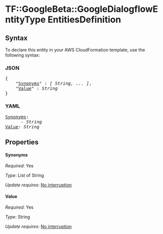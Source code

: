 # TF::GoogleBeta::GoogleDialogflowEntityType EntitiesDefinition

## Syntax

To declare this entity in your AWS CloudFormation template, use the following syntax:

### JSON

<pre>
{
    "<a href="#synonyms" title="Synonyms">Synonyms</a>" : <i>[ String, ... ]</i>,
    "<a href="#value" title="Value">Value</a>" : <i>String</i>
}
</pre>

### YAML

<pre>
<a href="#synonyms" title="Synonyms">Synonyms</a>: <i>
      - String</i>
<a href="#value" title="Value">Value</a>: <i>String</i>
</pre>

## Properties

#### Synonyms

_Required_: Yes

_Type_: List of String

_Update requires_: [No interruption](https://docs.aws.amazon.com/AWSCloudFormation/latest/UserGuide/using-cfn-updating-stacks-update-behaviors.html#update-no-interrupt)

#### Value

_Required_: Yes

_Type_: String

_Update requires_: [No interruption](https://docs.aws.amazon.com/AWSCloudFormation/latest/UserGuide/using-cfn-updating-stacks-update-behaviors.html#update-no-interrupt)

